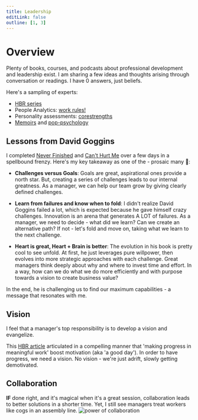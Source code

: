 ```yaml
---
title: Leadership
editLink: false
outline: [1, 3]
---
```


# Overview
Plenty of books, courses, and podcasts about professional development and leadership exist. I am sharing a few ideas and thoughts arising through conversation or readings. I have 0 answers, just beliefs.

Here's a sampling of experts:
* [HBR series](https://www.amazon.com/HBR-20-Minute-Manager-Boxed-Books/dp/1633690954)
* People Analytics: [work rules!](https://www.workrules.net/)
* Personality assessments: [corestrengths](https://www.corestrengths.com/)
* [Memoirs](https://davidgoggins.com/book/) and [pop-psychology](https://www.danpink.com/)

## Lessons from David Goggins
I completed [Never Finished](https://www.amazon.com/Never-Finished-Unshackle-Your-Within/dp/1544534086) and [Can't Hurt Me](https://www.amazon.com/Cant-Hurt-Me-Master-Your/dp/1544512287) over a few days in a spellbound frenzy. Here's my key takeaway as one of the - prosaic many :hugs::

* **Challenges versus Goals**: Goals are great,  aspirational ones provide a north star. But, creating a series of challenges leads to our internal greatness. As a manager, we can help our team grow by giving clearly defined challenges.

* **Learn from failures and know when to fold**: I didn't realize David Goggins failed a lot, which is expected because he gave himself crazy challenges. Innovation is an arena that generates A LOT of failures. As a manager, we need to decide - what did we learn? Can we create an alternative path? If not - let's fold and move on, taking what we learn to the next challenge.

* **Heart is great, Heart + Brain is better**: The evolution in his book is pretty cool to see unfold. At first, he just leverages pure willpower, then evolves into more strategic approaches with each challenge. Great managers think deeply about why and where to invest time and effort. In a way, how can we do what we do more efficiently and with purpose towards a vision to create business value?

 In the end, he is challenging us to find our maximum capabilities - a message that resonates with me.  

## Vision
I feel that a manager's top responsibility is to develop a vision and evangelize.

This [HBR article](https://hbr.org/2011/05/the-power-of-small-wins) articulated in a compelling manner that 'making progress in meaningful work' boost motivation (aka 'a good day'). In order to have progress, we need a vision. No vision - we're just adrift, slowly getting demotivated.

## Collaboration
**IF** done right, and it's magical when it's a great session, collaboration leads to better solutions in a shorter time. Yet, I still see managers treat workers like cogs in an assembly line.
![power of collaboration](/collaboration.png)

